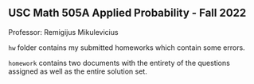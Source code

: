 ## USC Math 505A Applied Probability - Fall 2022

Professor: Remigijus Mikulevicius

`hw` folder contains my submitted homeworks which contain some errors.

`homework` contains two documents with the entirety of the questions assigned as well as the entire solution set. 
